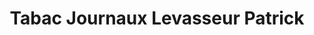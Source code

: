 ---
title: "Tabac Journaux Levasseur Patrick"
url: /moussy/tabac-journaux-levasseur-patrick/
shop: marchand de journaux
---